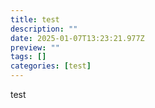 ```yaml
---
title: test
description: ""
date: 2025-01-07T13:23:21.977Z
preview: ""
tags: []
categories: [test]
---
```


test